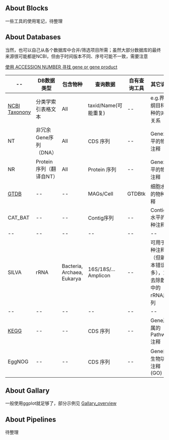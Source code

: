 


## About Blocks
一些工具的使用笔记，待整理

## About Databases

当然，也可以自己从各个数据库中合并/筛选项目所需；虽然大部分数据库的最终来源很可能都是NCBI，但由于时间版本不同、序号可能不一致，需要注意

[使用 ACCESSION NUMBER 寻找 gene or gene product](https://www.ncbi.nlm.nih.gov/guide/howto/find-func-gene/)


| -- | DB数据类型 | 包含物种 | 查询数据 | 自有查询工具 | 其它说明 |
| -- | -- | -- | -- | -- | -- |
| [NCBI Taxonony](./Databases/NCBI_Taxonony.md) | 分类学索引表格文本 | All | taxid/Name(可能重复) | -- | e.g.界门纲目科属种的对应关系 |
| NT | 非冗余 Gene序列（DNA） | All | CDS 序列 | -- | Gene水平的物种注释 |
| NR | Protein序列（翻译自NT） | All | Protein 序列 | -- | Gene水平的物种注释 |
| [GTDB](./Databases/GTDB.md) | -- | -- | MAGs/Cell | GTDBtk | 细胞水平的物种注释 |
| CAT_BAT | -- | -- | Contig序列 | -- | Contig水平的物种注释 |
| -- | -- | -- | -- | -- | -- |
| SILVA | rRNA | Bacteria, Archaea, Eukarya | 16S/18S/... Amplicon | -- | 可用于物种注释（但新版本错误很多），或去除数据中的rRNA序列 |
| -- | -- | -- | -- | -- | -- |
| [KEGG](./Databases/KEGG.md) | -- | -- | CDS 序列 | -- | Gene所属的Pathway注释 |
| EggNOG | -- | -- | CDS 序列 | -- | Gene的生物功能注释(GO) |







## About Gallary
一般使用ggplot就足够了，部分示例见 [Gallary_overview](./Gallary/Gallary_overview.md)

## About Pipelines
待整理

